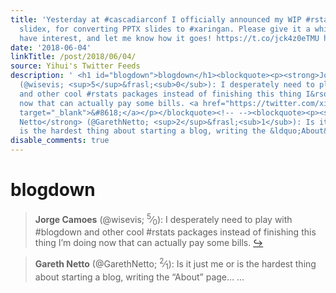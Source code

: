 ```yaml
---
title: 'Yesterday at #cascadiarconf I officially announced my WIP #rstats package,
  slidex, for converting PPTX slides to #xaringan. Please give it a whirl, if you
  have interest, and let me know how it goes! https://t.co/jck4z0eTMU https://t.co/qCtXA9kIbU'
date: '2018-06-04'
linkTitle: /post/2018/06/04/
source: Yihui's Twitter Feeds
description: ' <h1 id="blogdown">blogdown</h1><blockquote><p><strong>Jorge Camoes</strong>
  (@wisevis; <sup>5</sup>&frasl;<sub>0</sub>): I desperately need to play with #blogdown
  and other cool #rstats packages instead of finishing this thing I&rsquo;m doing
  now that can actually pay some bills. <a href="https://twitter.com/xieyihui/status/1003180933233758209"
  target="_blank">&#8618;</a></p></blockquote><!-- --><blockquote><p><strong>Gareth
  Netto</strong> (@GarethNetto; <sup>2</sup>&frasl;<sub>1</sub>): Is it just me or
  is the hardest thing about starting a blog, writing the &ldquo;About&rdquo; page&hellip;  ...'
disable_comments: true
---
```

 <h1 id="blogdown">blogdown</h1><blockquote><p><strong>Jorge Camoes</strong> (@wisevis; <sup>5</sup>&frasl;<sub>0</sub>): I desperately need to play with #blogdown and other cool #rstats packages instead of finishing this thing I&rsquo;m doing now that can actually pay some bills. <a href="https://twitter.com/xieyihui/status/1003180933233758209" target="_blank">&#8618;</a></p></blockquote><!-- --><blockquote><p><strong>Gareth Netto</strong> (@GarethNetto; <sup>2</sup>&frasl;<sub>1</sub>): Is it just me or is the hardest thing about starting a blog, writing the &ldquo;About&rdquo; page&hellip;  ...